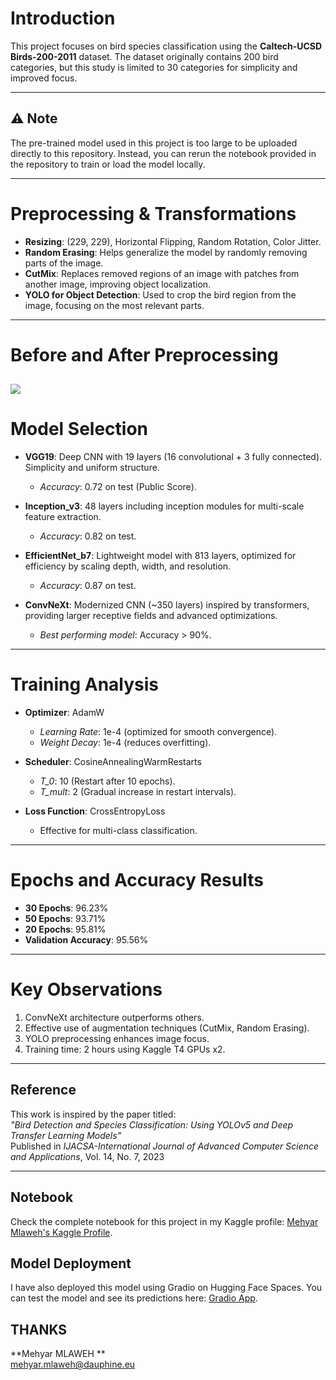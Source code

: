 # **Introduction**

This project focuses on bird species classification using the **Caltech-UCSD Birds-200-2011** dataset. The dataset originally contains 200 bird categories, but this study is limited to 30 categories for simplicity and improved focus. 

---
## **⚠️ Note**
The pre-trained model used in this project is too large to be uploaded directly to this repository. Instead, you can rerun the notebook provided in the repository to train or load the model locally.

---

# **Preprocessing & Transformations**

- **Resizing**: (229, 229), Horizontal Flipping, Random Rotation, Color Jitter.
- **Random Erasing**: Helps generalize the model by randomly removing parts of the image.
- **CutMix**: Replaces removed regions of an image with patches from another image, improving object localization.
- **YOLO for Object Detection**: Used to crop the bird region from the image, focusing on the most relevant parts.

---

# **Before and After Preprocessing**

![](https://www.googleapis.com/download/storage/v1/b/kaggle-forum-message-attachments/o/inbox%2F10313295%2F52cff5e5b52b7b06bdcc2f161a71a531%2Fbirds.jpg?generation=1735819987512381&alt=media)
---

# **Model Selection**

- **VGG19**: Deep CNN with 19 layers (16 convolutional + 3 fully connected). Simplicity and uniform structure.
  - *Accuracy*: 0.72 on test (Public Score).

- **Inception_v3**: 48 layers including inception modules for multi-scale feature extraction.
  - *Accuracy*: 0.82 on test.

- **EfficientNet_b7**: Lightweight model with 813 layers, optimized for efficiency by scaling depth, width, and resolution.
  - *Accuracy*: 0.87 on test.

- **ConvNeXt**: Modernized CNN (~350 layers) inspired by transformers, providing larger receptive fields and advanced optimizations.
  - *Best performing model*: Accuracy > 90%.

---

# **Training Analysis**

- **Optimizer**: AdamW
  - *Learning Rate*: 1e-4 (optimized for smooth convergence).
  - *Weight Decay*: 1e-4 (reduces overfitting).

- **Scheduler**: CosineAnnealingWarmRestarts
  - *T_0*: 10 (Restart after 10 epochs).
  - *T_mult*: 2 (Gradual increase in restart intervals).

- **Loss Function**: CrossEntropyLoss
  - Effective for multi-class classification.

---

# **Epochs and Accuracy Results**

- **30 Epochs**: 96.23%  
- **50 Epochs**: 93.71%  
- **20 Epochs**: 95.81%  
- **Validation Accuracy**: 95.56%

---

# **Key Observations**

1. ConvNeXt architecture outperforms others.
2. Effective use of augmentation techniques (CutMix, Random Erasing).
3. YOLO preprocessing enhances image focus.
4. Training time: 2 hours using Kaggle T4 GPUs x2.

---

## **Reference**
This work is inspired by the paper titled:  
*"Bird Detection and Species Classification: Using YOLOv5 and Deep Transfer Learning Models"*  
Published in *IJACSA-International Journal of Advanced Computer Science and Applications*, Vol. 14, No. 7, 2023

---

## **Notebook**
Check the complete notebook for this project in my Kaggle profile: [Mehyar Mlaweh's Kaggle Profile](https://www.kaggle.com/mehyarmlaweh).

## **Model Deployment**
I have also deployed this model using Gradio on Hugging Face Spaces. You can test the model and see its predictions here: [Gradio App](https://huggingface.co/spaces/Mehyaar/Bird-Species-Classification).

## **THANKS**
**Mehyar MLAWEH **  
[mehyar.mlaweh@dauphine.eu](mailto:mehyar.mlaweh@dauphine.eu)

